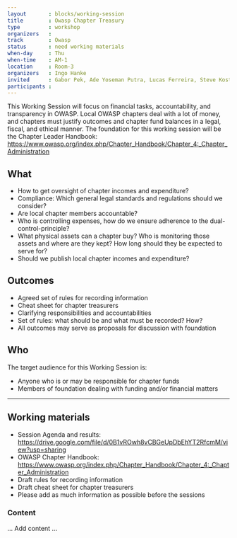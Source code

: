 ```yaml
---
layout       : blocks/working-session
title        : Owasp Chapter Treasury
type         : workshop
organizers   :
track        : Owasp
status       : need working materials
when-day     : Thu
when-time    : AM-1
location     : Room-3
organizers   : Ingo Hanke
invited      : Gabor Pek, Ade Yoseman Putra, Lucas Ferreira, Steve Kosten, Akshay Sharma, Felipe Zipitria, Mateo Martinez, Christian DeHoyos, Magno Logan, Steven van der Baan, Adrian Winckles, Sam Stepanyan, Tamer Elzayyat, Alexander Antukh, Carlos Serrao, Katy Anton, Abhinav Sejpal, Mane Piperevski, Yogesh Sharma, Mike Goodwin, Viktor Lindstrom
participants : 
---
```


This Working Session will focus on financial tasks, accountability, and transparency in OWASP. Local OWASP chapters deal with a lot of money, and chapters must justify outcomes and chapter fund balances in a legal, fiscal, and ethical manner. The foundation for this working session will be the Chapter Leader Handbook: https://www.owasp.org/index.php/Chapter_Handbook/Chapter_4:_Chapter_Administration

## What

- How to get oversight of chapter incomes and expenditure?
- Compliance: Which general legal standards and regulations should we consider?
- Are local chapter members accountable?
- Who is controlling expenses, how do we ensure adherence to the dual-control-principle?
- What physical assets can a chapter buy? Who is monitoring those assets and where are they kept? How long should they be expected to serve for?
- Should we publish local chapter incomes and expenditure?

## Outcomes

- Agreed set of rules for recording information
- Cheat sheet for chapter treasurers
- Clarifying responsibilities and accountabilities
- Set of rules: what should be and what must be recorded? How?
- All outcomes may serve as proposals for discussion with foundation

## Who

The target audience for this Working Session is:

- Anyone who is or may be responsible for chapter funds
- Members of foundation dealing with funding and/or financial matters

--- 

## Working materials

- Session Agenda and results: https://drive.google.com/file/d/0B1vROwh8vCBGeUpDbEhYT2RfcmM/view?usp=sharing
- OWASP Chapter Handbook: https://www.owasp.org/index.php/Chapter_Handbook/Chapter_4:_Chapter_Administration
- Draft rules for recording information
- Draft cheat sheet for chapter treasurers
- Please add as much information as possible before the sessions

### Content

... Add content ...
